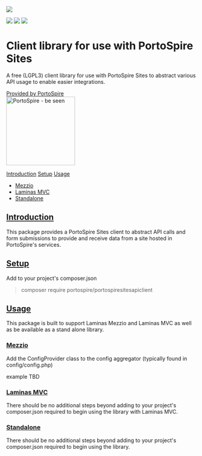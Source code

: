 <img src="https://assets.portospire.com/github.io/portospiresitesapiclientlogo.svg" style="max-height:25vh" />

<img src="https://img.shields.io/github/v/release/PortoSpire/portospiresitesapiclient" /> <img src="https://img.shields.io/github/languages/code-size/PortoSpire/portospiresitesapiclient" /> <img src="https://img.shields.io/github/license/PortoSpire/portospiresitesapiclient" />
# Client library for use with PortoSpire Sites
A free (LGPL3) client library for use with PortoSpire Sites to abstract various API usage to enable easier integrations.

<a href="https://www.portospire.com/">Provided by PortoSpire <br />
<img src="https://assets.portospire.com/psf/img/portospire%20header.svg" alt="PortoSpire - be seen" width="182" /></a>

[Introduction](#introduction)
[Setup](#setup)
[Usage](#usage)
* [Mezzio](#mezzio)
* [Laminas MVC](#laminasmvc)
* [Standalone](#standalone)
  

## <a name="introduction" href="#introduction">Introduction</a>
This package provides a PortoSpire Sites client to abstract API calls and form submissions to provide and receive 
data from a site hosted in PortoSpire's services.

## <a name="setup" href="#setup">Setup</a>
Add to your project's composer.json
> composer require portospire/portospiresitesapiclient

## <a name="usage" href="#usage">Usage</a>
This package is built to support Laminas Mezzio and Laminas MVC as well 
as be available as a stand alone library. 

### <a name="mezzio" href="#mezzio">Mezzio</a>
Add the ConfigProvider class to the config aggregator (typically found in config/config.php)

example TBD


### <a name="laminasmvc" href="#laminasmvc">Laminas MVC</a>
There should be no additional steps beyond adding to your project's composer.json required to begin using the library with Laminas MVC.

### <a name="standalone" href="#standalone">Standalone</a>
There should be no additional steps beyond adding to your project's composer.json required to begin using the library.
